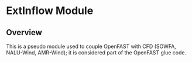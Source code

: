 # ExtInflow Module

## Overview
This is a pseudo module used to couple OpenFAST with CFD (SOWFA, NALU-Wind, AMR-Wind);
it is considered part of the OpenFAST glue code.

